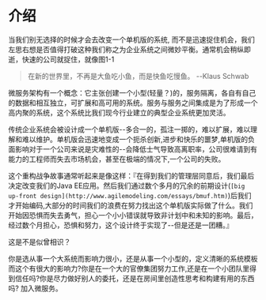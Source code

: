 介绍
=============================

当我们别无选择的时候才会去改变一个单机版的系统, 而不是迅速捉住机会，我们左思右想是否值得打破这种我们称之为企业系统之间微妙平衡。通常机会稍纵即逝，快速的公司就捉住，就像图1-1

> 在新的世界里，不再是大鱼吃小鱼，而是快鱼吃慢鱼。 --Klaus Schwab

微服务架构有一个概念：它主张创建一个小型(轻量？)的，服务隔离，各自有自己的数据和相互独立，可扩展和高可用的系统。服务与服务之间集成是为了形成一个高内聚的系统，这个系统比我们现今行业建立的典型企业系统更加灵活。

传统企业系统会被设计成一个单机版--多合一的，孤注一掷的，难以扩展，难以理解和难以维护。单机版会迅速地变成一个扼杀创新,进步和快乐的噩梦,单机版的负面影响对于一个公司来说是灾难性的--会降低士气导致高离职率，公司很难请到有能力的工程师而失去市场机会，甚至在极端的情况下,一个公司的失败。

这个重构战争故事通常听起来是像这样：『在得到我们的管理层同意后，我们最后决定改变我们的Java EE应用。然后我们通过数个多月的冗余的前期设计(`[big up-front design](http://www.agilemodeling.com/essays/bmuf.htm)`)后我们才开始编码,大部分的时间我们的浪费在努力找出这个单机版实际做了什么。我们开始因恐惧而失去勇气，担心一个小小错误就导致非计划中和未知的影响。最后，经过数个月担心，恐惧和努力，这个设计终于实现了--但是还是一团糟。』

这是不是似曾相识？

你是选从事一个大系统而影响力很小，还是从事一个小型的，定义清晰的系统模板而这个有很大的影响力?你是在一个大的官僚集团努力工作,还是在一个小团队里得到信任吗?你是尽力做好别人的委托，还是在房间里创造性思考和构建有用的东西吗? 加入微服务。

